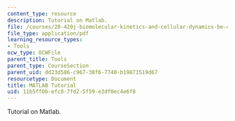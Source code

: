 ```yaml
---
content_type: resource
description: Tutorial on Matlab.
file: /courses/20-420j-biomolecular-kinetics-and-cellular-dynamics-be-420j-fall-2004/11b5ff0befc87fd25f59e3df0ec4e6f8_tutorial_04.pdf
file_type: application/pdf
learning_resource_types:
- Tools
ocw_type: OCWFile
parent_title: Tools
parent_type: CourseSection
parent_uid: dd23d586-c967-38f6-7740-b19871519d67
resourcetype: Document
title: MATLAB Tutorial
uid: 11b5ff0b-efc8-7fd2-5f59-e3df0ec4e6f8
---
```

Tutorial on Matlab.

